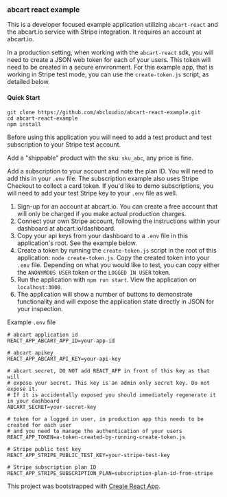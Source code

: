 ### abcart react example

This is a developer focused example application utilizing `abcart-react` and the abcart.io service with Stripe integration. It requires an account at abcart.io.

In a production setting, when working with the `abcart-react` sdk, you will need to create a JSON web token for each of your users. This token will need to be created in a secure environment. For this example app, that is working in Stripe test mode, you can use the `create-token.js` script, as detailed below.

#### Quick Start

```
git clone https://github.com/abcloudio/abcart-react-example.git
cd abcart-react-example
npm install
```

Before using this application you will need to add a test product and test subscription to your Stripe test account.

Add a "shippable" product with the sku: `sku_abc`, any price is fine.

Add a subscription to your account and note the plan ID. You will need to add this in your `.env` file. The subscription example also uses Stripe Checkout to collect a card token. If you'd like to demo subscriptions, you will need to add your test Stripe key to your `.env` file as well.

1.  Sign-up for an account at abcart.io. You can create a free account that will only be charged if you make actual production charges.
2.  Connect your own Stripe account, following the instructions within your dashboard at abcart.io/dashboard.
3.  Copy your api keys from your dashboard to a `.env` file in this application's root. See the example below.
4.  Create a token by running the `create-token.js` script in the root of this application: `node create-token.js`. Copy the created token into your `.env` file. Depending on what you would like to test, you can copy either the `ANONYMOUS USER` token or the `LOGGED IN USER` token.
5.  Run the application with `npm run start`. View the application on `localhost:3000`.
6.  The application will show a number of buttons to demonstrate functionality and will expose the application state directly in JSON for your inspection.

Example `.env` file

```
# abcart application id
REACT_APP_ABCART_APP_ID=your-app-id

# abcart apikey
REACT_APP_ABCART_API_KEY=your-api-key

# abcart secret, DO NOT add REACT_APP in front of this key as that will
# expose your secret. This key is an admin only secret key. Do not expose it.
# If it is accidentally exposed you should immediately regenerate it in your dashboard
ABCART_SECRET=your-secret-key

# token for a logged in user, in production app this needs to be created for each user
# and you need to manage the authentication of your users
REACT_APP_TOKEN=a-token-created-by-running-create-token.js

# Stripe public test key
REACT_APP_STRIPE_PUBLIC_TEST_KEY=your-stripe-test-key

# Stripe subscription plan ID
REACT_APP_STRIPE_SUBSCRIPTION_PLAN=subscription-plan-id-from-stripe
```

This project was bootstrapped with [Create React App](https://github.com/facebookincubator/create-react-app).
